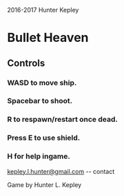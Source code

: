 2016-2017 Hunter Kepley

# Bullet Heaven

## Controls
###	WASD to move ship.
###	Spacebar to shoot.
###	R to respawn/restart once dead.
###	Press E to use shield.
###	H for help ingame.
	    
kepley.l.hunter@gmail.com -- contact

Game by Hunter L. Kepley
